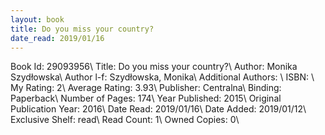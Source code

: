 ```yaml
---
layout: book
title: Do you miss your country?
date_read: 2019/01/16
---
```


Book Id: 29093956\ 
Title: Do you miss your country?\ 
Author: Monika Szydłowska\ 
Author l-f: Szydłowska, Monika\ 
Additional Authors: \ 
ISBN: \ 
My Rating: 2\ 
Average Rating: 3.93\ 
Publisher: Centralna\ 
Binding: Paperback\ 
Number of Pages: 174\ 
Year Published: 2015\ 
Original Publication Year: 2016\ 
Date Read: 2019/01/16\ 
Date Added: 2019/01/12\ 
Exclusive Shelf: read\ 
Read Count: 1\ 
Owned Copies: 0\ 

